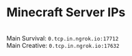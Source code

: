 
# Minecraft Server IPs

</br>Main Survival: `0.tcp.in.ngrok.io:17712`
</br>Main Creative: `0.tcp.in.ngrok.io:17632`
